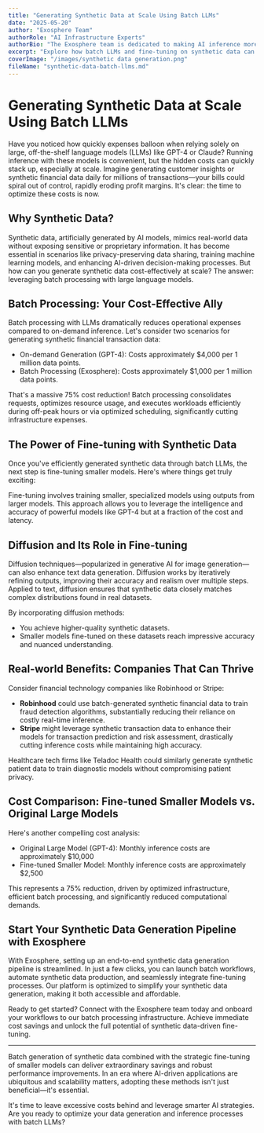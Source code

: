 ```yaml
---
title: "Generating Synthetic Data at Scale Using Batch LLMs"
date: "2025-05-20"
author: "Exosphere Team"
authorRole: "AI Infrastructure Experts"
authorBio: "The Exosphere team is dedicated to making AI inference more accessible, efficient, and cost-effective for businesses of all sizes."
excerpt: "Explore how batch LLMs and fine-tuning on synthetic data can reduce AI costs dramatically, enabling scalable and efficient AI deployment."
coverImage: "/images/synthetic data generation.png"
fileName: "synthetic-data-batch-llms.md"
---
```


# Generating Synthetic Data at Scale Using Batch LLMs

Have you noticed how quickly expenses balloon when relying solely on large, off-the-shelf language models (LLMs) like GPT-4 or Claude? Running inference with these models is convenient, but the hidden costs can quickly stack up, especially at scale. Imagine generating customer insights or synthetic financial data daily for millions of transactions—your bills could spiral out of control, rapidly eroding profit margins. It's clear: the time to optimize these costs is now.

## Why Synthetic Data?

Synthetic data, artificially generated by AI models, mimics real-world data without exposing sensitive or proprietary information. It has become essential in scenarios like privacy-preserving data sharing, training machine learning models, and enhancing AI-driven decision-making processes. But how can you generate synthetic data cost-effectively at scale? The answer: leveraging batch processing with large language models.

## Batch Processing: Your Cost-Effective Ally

Batch processing with LLMs dramatically reduces operational expenses compared to on-demand inference. Let's consider two scenarios for generating synthetic financial transaction data:

- On-demand Generation (GPT-4): Costs approximately $4,000 per 1 million data points.
- Batch Processing (Exosphere): Costs approximately $1,000 per 1 million data points.

That's a massive 75% cost reduction! Batch processing consolidates requests, optimizes resource usage, and executes workloads efficiently during off-peak hours or via optimized scheduling, significantly cutting infrastructure expenses.

## The Power of Fine-tuning with Synthetic Data

Once you've efficiently generated synthetic data through batch LLMs, the next step is fine-tuning smaller models. Here's where things get truly exciting:

Fine-tuning involves training smaller, specialized models using outputs from larger models. This approach allows you to leverage the intelligence and accuracy of powerful models like GPT-4 but at a fraction of the cost and latency.

## Diffusion and Its Role in Fine-tuning

Diffusion techniques—popularized in generative AI for image generation—can also enhance text data generation. Diffusion works by iteratively refining outputs, improving their accuracy and realism over multiple steps. Applied to text, diffusion ensures that synthetic data closely matches complex distributions found in real datasets.

By incorporating diffusion methods:

- You achieve higher-quality synthetic datasets.
- Smaller models fine-tuned on these datasets reach impressive accuracy and nuanced understanding.

## Real-world Benefits: Companies That Can Thrive

Consider financial technology companies like Robinhood or Stripe:

- **Robinhood** could use batch-generated synthetic financial data to train fraud detection algorithms, substantially reducing their reliance on costly real-time inference.
- **Stripe** might leverage synthetic transaction data to enhance their models for transaction prediction and risk assessment, drastically cutting inference costs while maintaining high accuracy.

Healthcare tech firms like Teladoc Health could similarly generate synthetic patient data to train diagnostic models without compromising patient privacy.

## Cost Comparison: Fine-tuned Smaller Models vs. Original Large Models

Here's another compelling cost analysis:

- Original Large Model (GPT-4): Monthly inference costs are approximately $10,000
- Fine-tuned Smaller Model: Monthly inference costs are approximately $2,500

This represents a 75% reduction, driven by optimized infrastructure, efficient batch processing, and significantly reduced computational demands.

## Start Your Synthetic Data Generation Pipeline with Exosphere

With Exosphere, setting up an end-to-end synthetic data generation pipeline is streamlined. In just a few clicks, you can launch batch workflows, automate synthetic data production, and seamlessly integrate fine-tuning processes. Our platform is optimized to simplify your synthetic data generation, making it both accessible and affordable.

Ready to get started? Connect with the Exosphere team today and onboard your workflows to our batch processing infrastructure. Achieve immediate cost savings and unlock the full potential of synthetic data-driven fine-tuning.

---

Batch generation of synthetic data combined with the strategic fine-tuning of smaller models can deliver extraordinary savings and robust performance improvements. In an era where AI-driven applications are ubiquitous and scalability matters, adopting these methods isn't just beneficial—it's essential.

It's time to leave excessive costs behind and leverage smarter AI strategies. Are you ready to optimize your data generation and inference processes with batch LLMs?
